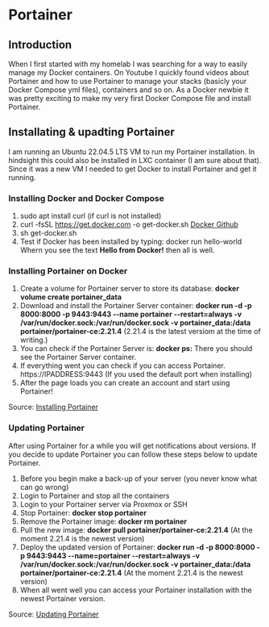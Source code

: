 # Portainer

## Introduction
When I first started with my homelab I was searching for a way to easily manage my Docker containers.
On Youtube I quickly found videos about Portainer and how to use Portainer to manage your stacks (basicly your Docker Compose yml files), containers and so on.
As a Docker newbie it was pretty exciting to make my very first Docker Compose file and install Portainer.

## Installating & upadting Portainer
I am running an Ubuntu 22.04.5 LTS VM to run my Portainer installation.
In hindsight this could also be installed in LXC container (I am sure about that).
Since it was a new VM I needed to get Docker to install Portainer and get it running.

### Installing Docker and Docker Compose
1. sudo apt install curl (if curl is not installed)
2. curl -fsSL https://get.docker.com -o get-docker.sh
    [Docker Github](https://github.com/docker/docker-install)
3. sh get-docker.sh
4. Test if Docker  has been installed by typing: docker run hello-world
    Whern you see the text **Hello from Docker!** then all is well.

### Installing Portainer on Docker
1. Create a volume for Portainer server to store its database: **docker volume create portainer_data**
2. Download and install the Portainer Server container: **docker run -d -p 8000:8000 -p 9443:9443 --name portainer --restart=always -v /var/run/docker.sock:/var/run/docker.sock -v portainer_data:/data portainer/portainer-ce:2.21.4** (2.21.4 is the latest versiom at the time of writing.)
3. You can check if the Portainer Server is: **docker ps:**
    There you should see the Portainer Server container.
4. If everything went you can check if you can access Portainer.
    https://IPADDRESS:9443 (If you used the default port when installing)
5. After the page loads you can create an account and start using Portainer!

Source: [Installing Portainer](https://docs.portainer.io/start/install-ce/server/docker/linux)


### Updating Portainer
After using Portainer for a while you will get notifications about versions.
If you decide to update Portainer you can follow these steps below to update Portainer.

1. Before you begin make a back-up of your server (you never know what can go wrong)
2. Login to Portainer and stop all the containers
3. Login to your Portainer server via Proxmox or SSH
4. Stop Portainer: **docker stop portainer**
5. Remove the Portainer image: **docker rm portainer**
6. Pull the new image: **docker pull portainer/portainer-ce:2.21.4** (At the moment 2.21.4 is the newest version)
7. Deploy the updated version of Portainer: **docker run -d -p 8000:8000 -p 9443:9443 --name=portainer --restart=always -v /var/run/docker.sock:/var/run/docker.sock -v portainer_data:/data portainer/portainer-ce:2.21.4** (At the moment 2.21.4 is the newest version)
8. When all went well you can access your Portainer installation with the newest Portainer version.

Source: [Updating Portainer](https://docs.portainer.io/start/upgrade)